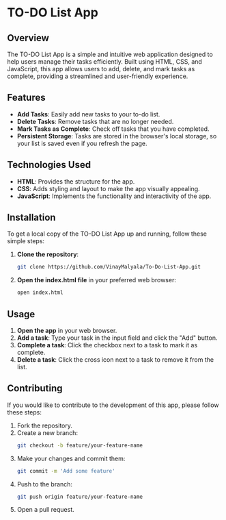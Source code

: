 # TO-DO List App

## Overview
The TO-DO List App is a simple and intuitive web application designed to help users manage their tasks efficiently. Built using HTML, CSS, and JavaScript, this app allows users to add, delete, and mark tasks as complete, providing a streamlined and user-friendly experience.

## Features
- **Add Tasks**: Easily add new tasks to your to-do list.
- **Delete Tasks**: Remove tasks that are no longer needed.
- **Mark Tasks as Complete**: Check off tasks that you have completed.
- **Persistent Storage**: Tasks are stored in the browser's local storage, so your list is saved even if you refresh the page.

## Technologies Used
- **HTML**: Provides the structure for the app.
- **CSS**: Adds styling and layout to make the app visually appealing.
- **JavaScript**: Implements the functionality and interactivity of the app.

## Installation
To get a local copy of the TO-DO List App up and running, follow these simple steps:

1. **Clone the repository**:
   ```sh
   git clone https://github.com/VinayMalyala/To-Do-List-App.git
   ```

2. **Open the index.html file** in your preferred web browser:
   ```sh
   open index.html
   ```

## Usage
1. **Open the app** in your web browser.
2. **Add a task**: Type your task in the input field and click the "Add" button.
3. **Complete a task**: Click the checkbox next to a task to mark it as complete.
4. **Delete a task**: Click the cross icon next to a task to remove it from the list.

## Contributing
If you would like to contribute to the development of this app, please follow these steps:

1. Fork the repository.
2. Create a new branch:
   ```sh
   git checkout -b feature/your-feature-name
   ```
3. Make your changes and commit them:
   ```sh
   git commit -m 'Add some feature'
   ```
4. Push to the branch:
   ```sh
   git push origin feature/your-feature-name
   ```
5. Open a pull request.
